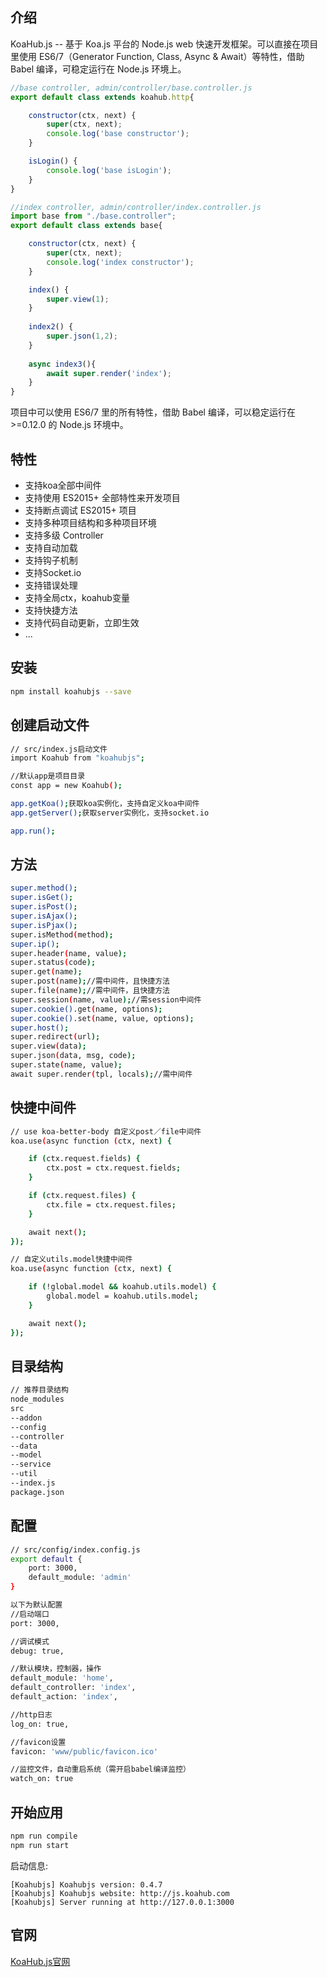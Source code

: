 ## 介绍

KoaHub.js -- 基于 Koa.js 平台的 Node.js web 快速开发框架。可以直接在项目里使用 ES6/7（Generator Function, Class, Async & Await）等特性，借助 Babel 编译，可稳定运行在 Node.js 环境上。


```js
//base controller, admin/controller/base.controller.js
export default class extends koahub.http{

    constructor(ctx, next) {
        super(ctx, next);
        console.log('base constructor');
    }

    isLogin() {
        console.log('base isLogin');
    }
}

//index controller, admin/controller/index.controller.js
import base from "./base.controller";
export default class extends base{

    constructor(ctx, next) {
        super(ctx, next);
        console.log('index constructor');
    }

    index() {
        super.view(1);
    }
    
    index2() {
        super.json(1,2);
    }
    
    async index3(){
        await super.render('index');
    }
}
```

项目中可以使用 ES6/7 里的所有特性，借助 Babel 编译，可以稳定运行在 >=0.12.0 的 Node.js 环境中。

## 特性

* 支持koa全部中间件
* 支持使用 ES2015+ 全部特性来开发项目
* 支持断点调试 ES2015+ 项目
* 支持多种项目结构和多种项目环境
* 支持多级 Controller
* 支持自动加载
* 支持钩子机制
* 支持Socket.io
* 支持错误处理
* 支持全局ctx，koahub变量
* 支持快捷方法
* 支持代码自动更新，立即生效
* ...

## 安装

```sh
npm install koahubjs --save
```

## 创建启动文件

```sh
// src/index.js启动文件
import Koahub from "koahubjs";

//默认app是项目目录
const app = new Koahub();

app.getKoa();获取koa实例化，支持自定义koa中间件
app.getServer();获取server实例化，支持socket.io

app.run();
```

## 方法

```sh
super.method();
super.isGet();
super.isPost();
super.isAjax();
super.isPjax();
super.isMethod(method);
super.ip();
super.header(name, value);
super.status(code);
super.get(name);
super.post(name);//需中间件，且快捷方法
super.file(name);//需中间件，且快捷方法
super.session(name, value);//需session中间件
super.cookie().get(name, options);
super.cookie().set(name, value, options);
super.host();
super.redirect(url);
super.view(data);
super.json(data, msg, code);
super.state(name, value);
await super.render(tpl, locals);//需中间件
```

## 快捷中间件

```sh
// use koa-better-body 自定义post／file中间件
koa.use(async function (ctx, next) {

    if (ctx.request.fields) {
        ctx.post = ctx.request.fields;
    }

    if (ctx.request.files) {
        ctx.file = ctx.request.files;
    }

    await next();
});

// 自定义utils.model快捷中间件
koa.use(async function (ctx, next) {

    if (!global.model && koahub.utils.model) {
        global.model = koahub.utils.model;
    }

    await next();
});
```

## 目录结构

```sh
// 推荐目录结构
node_modules
src
--addon
--config
--controller
--data
--model
--service
--util
--index.js
package.json
```

## 配置
```sh
// src/config/index.config.js
export default {
    port: 3000,
    default_module: 'admin'
}

以下为默认配置
//启动端口
port: 3000,

//调试模式
debug: true,

//默认模块，控制器，操作
default_module: 'home',
default_controller: 'index',
default_action: 'index',

//http日志
log_on: true,

//favicon设置
favicon: 'www/public/favicon.ico'

//监控文件，自动重启系统（需开启babel编译监控）
watch_on: true
```

## 开始应用

```sh
npm run compile
npm run start
```

启动信息:

```text
[Koahubjs] Koahubjs version: 0.4.7
[Koahubjs] Koahubjs website: http://js.koahub.com
[Koahubjs] Server running at http://127.0.0.1:3000
```


## 官网
[KoaHub.js官网](http://js.koahub.com)
